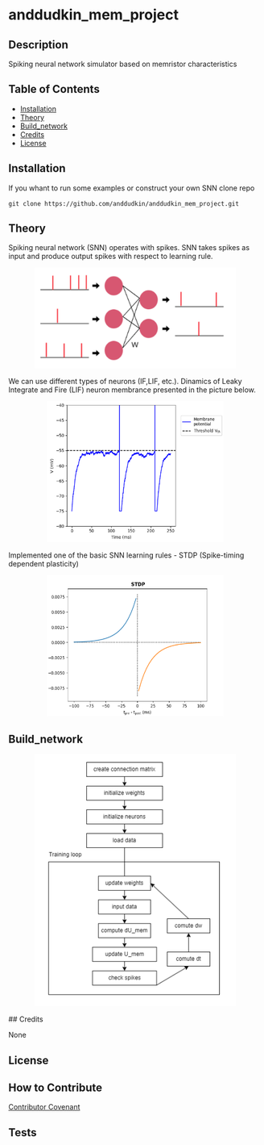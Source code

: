 

# anddudkin_mem_project

## Description
Spiking neural network simulator based on memristor characteristics


## Table of Contents 

- [Installation](#installation)
- [Theory](#Theory)
- [Build_network](#Build_network)
- [Credits](#credits)
- [License](#license)

## Installation
If you whant to run some examples or construct your own SNN clone repo
```
git clone https://github.com/anddudkin/anddudkin_mem_project.git
```
## Theory
Spiking neural network (SNN) operates with spikes. SNN takes spikes as input and produce output spikes with respect to learning rule.

<p align="center">
  <img src="images/snn.png?raw=true"
       width="400" 
       height="200"/>
</p>

We can use different types of neurons (IF,LIF, etc.). Dinamics of Leaky Integrate and Fire (LIF) neuron membrance presented in the picture below.

<p align="center">
  <img src="images/lif.png?raw=true"
       width="350" 
       height="280"/>
</p>

Implemented one of the basic SNN learning rules - STDP (Spike-timing dependent plasticity)

<p align="center">
  <img src="images/stdp.png?raw=true" 
       width="350" 
       height="280"/>
</p>



## Build_network
<p align="center">
  <img src="images/stag.png?raw=true" 
       width="400" 
       height="500"/>
</p>
## Credits

None

## License

## How to Contribute

 [Contributor Covenant](https://www.contributor-covenant.org/) 

## Tests


